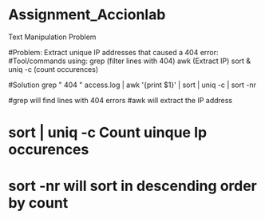 # Assignment_Accionlab
Text Manipulation Problem

#Problem: Extract unique IP addresses that caused a 404 error:
#Tool/commands using: grep (filter lines with 404) awk (Extract IP) sort & uniq -c (count occurences)


#Solution
grep " 404 " access.log | awk '{print $1}' | sort | uniq -c | sort -nr

#grep will find lines with 404 errors
#awk will extract the IP address
# sort | uniq -c Count uinque Ip occurences
# sort -nr will sort in descending order by count
